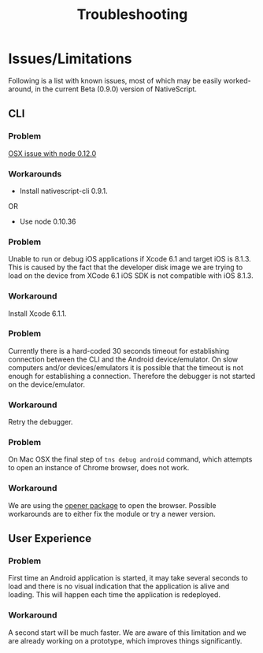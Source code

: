 ﻿---
nav-title: Troubleshooting
title: "Troubleshooting"
description: Troubleshooting NativeScript errors.
position: 18
---

# Issues/Limitations
Following is a list with known issues, most of which may be easily worked-around, in the current Beta (0.9.0) version of NativeScript.

## CLI

### Problem
[OSX issue with node 0.12.0](https://github.com/NativeScript/nativescript-cli/issues/268)

### Workarounds
* Install nativescript-cli 0.9.1.

OR

* Use node 0.10.36

### Problem
Unable to run or debug iOS applications if Xcode 6.1 and target iOS is 8.1.3. This is caused by the fact that the developer disk image we are trying to load on the device from XCode 6.1 iOS SDK is not compatible with iOS 8.1.3.

### Workaround
Install Xcode 6.1.1.

### Problem
Currently there is a hard-coded 30 seconds timeout for establishing connection between the CLI and the Android device/emulator. On slow computers and/or devices/emulators it is possible that the timeout is not enough for establishing a connection. Therefore the debugger is not started on the device/emulator.

### Workaround
Retry the debugger.

### Problem
On Mac OSX the final step of `tns debug android` command, which attempts to open an instance of Chrome browser, does not work.

### Workaround
We are using the [opener package](https://www.npmjs.com/package/opener) to open the browser. Possible workarounds are to either fix the module or try a newer version.

## User Experience

### Problem
First time an Android application is started, it may take several seconds to load and there is no visual indication that the application is alive and loading. This will happen each time the application is redeployed.

### Workaround
A second start will be much faster. We are aware of this limitation and we are already working on a prototype, which improves things significantly.
